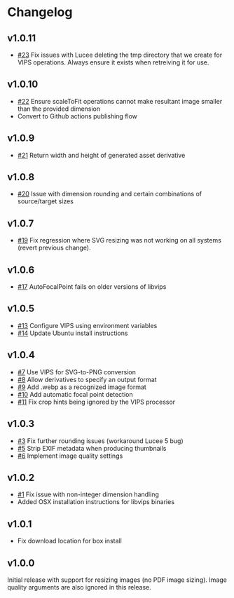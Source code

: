 # Changelog

## v1.0.11

* [#23](https://github.com/pixl8/preside-ext-vips/issues/23) Fix issues with Lucee deleting the tmp directory that we create for VIPS operations. Always ensure it exists when retreiving it for use.

## v1.0.10

* [#22](https://github.com/pixl8/preside-ext-vips/issues/22) Ensure scaleToFit operations cannot make resultant image smaller than the provided dimension
* Convert to Github actions publishing flow

## v1.0.9

* [#21](https://github.com/pixl8/preside-ext-vips/issues/21) Return width and height of generated asset derivative

## v1.0.8

* [#20](https://github.com/pixl8/preside-ext-vips/issues/20) Issue with dimension rounding and certain combinations of source/target sizes

## v1.0.7

* [#19](https://github.com/pixl8/preside-ext-vips/issues/19) Fix regression where SVG resizing was not working on all systems (revert previous change).

## v1.0.6

* [#17](https://github.com/pixl8/preside-ext-vips/issues/17)  AutoFocalPoint fails on older versions of libvips

## v1.0.5

* [#13](https://github.com/pixl8/preside-ext-vips/issues/13) Configure VIPS using environment variables
* [#14](https://github.com/pixl8/preside-ext-vips/issues/14) Update Ubuntu install instructions

## v1.0.4

* [#7](https://github.com/pixl8/preside-ext-vips/issues/7) Use VIPS for SVG-to-PNG conversion
* [#8](https://github.com/pixl8/preside-ext-vips/issues/8) Allow derivatives to specify an output format
* [#9](https://github.com/pixl8/preside-ext-vips/issues/9) Add .webp as a recognized image format
* [#10](https://github.com/pixl8/preside-ext-vips/issues/10) Add automatic focal point detection
* [#11](https://github.com/pixl8/preside-ext-vips/issues/11) Fix crop hints being ignored by the VIPS processor

## v1.0.3

* [#3](https://github.com/pixl8/preside-ext-vips/issues/3) Fix further rounding issues (workaround Lucee 5 bug)
* [#5](https://github.com/pixl8/preside-ext-vips/issues/5) Strip EXIF metadata when producing thumbnails
* [#6](https://github.com/pixl8/preside-ext-vips/issues/6) Implement image quality settings

## v1.0.2

* [#1](https://github.com/pixl8/preside-ext-vips/issues/1) Fix issue with non-integer dimension handling
* Added OSX installation instructions for libvips binaries

## v1.0.1

* Fix download location for box install

## v1.0.0

Initial release with support for resizing images (no PDF image sizing). Image quality arguments are also ignored in this release.
